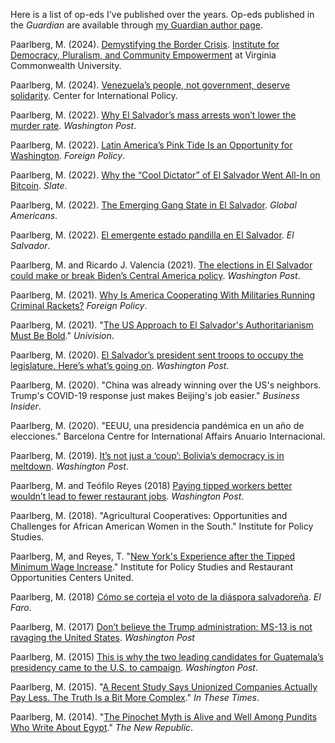 Here is a list of op-eds I've published over the years. Op-eds published in the <i>Guardian</i> are available through [my Guardian author page](https://www.theguardian.com/profile/michael-paarlberg).

Paarlberg, M. (2024). [Demystifying the Border Crisis](https://idpce.vcu.edu/news/newsroom/idpce-news/demystifying-the-border-crisis.html). [Institute for Democracy, Pluralism, and Community Empowerment](https://idpce.vcu.edu/) at Virginia Commonwealth University.

Paarlberg, M. (2024). [Venezuela’s people, not government, deserve solidarity](https://internationalpolicy.org/publications/venezuelas-people-not-government-deserve-solidarity/). Center for International Policy.

Paarlberg, M. (2022). [Why El Salvador’s mass arrests won’t lower the murder rate](https://www.washingtonpost.com/politics/2022/07/11/bukele-el-salvador-homicides-gangs-ms-13-barrio-18/). _Washington Post_.

Paarlberg, M. (2022). [Latin America’s Pink Tide Is an Opportunity for Washington](https://foreignpolicy.com/2022/11/10/latin-america-left-pink-tide-lula-bolsonaro-brazil-election-biden/). _Foreign Policy_.

Paarlberg, M. (2022). [Why the “Cool Dictator” of El Salvador Went All-In on Bitcoin](https://slate.com/technology/2022/05/el-salvador-bitcoin-crash-nayib-bukele.html). _Slate_.

Paarlberg, M. (2022). [The Emerging Gang State in El Salvador](https://globalamericans.org/the-emerging-gang-state-in-el-salvador/). *Global Americans*.

Paarlberg, M. (2022). [El emergente estado pandilla en El Salvador](https://www.elsalvador.com/opinion/editoriales/pandillas-nayib-bukele/929326/2022/). _El Salvador_.

Paarlberg, M. and Ricardo J. Valencia (2021). [The elections in El Salvador could make or break Biden’s Central America policy](https://www.washingtonpost.com/outlook/2021/02/25/el-salvador-elections-biden/). _Washington Post_.

Paarlberg, M. (2021). [Why Is America Cooperating With Militaries Running Criminal Rackets?](https://foreignpolicy.com/2021/08/03/us-mexico-latin-america-lopez-obrador-cienfuegos-cartels-corruption-crime-drugs-congress-migration-root-causes-leahy/) _Foreign Policy_.

Paarlberg, M. (2021). "[The US Approach to El Salvador's Authoritarianism Must Be Bold](https://www.univision.com/univision-news/opinion/opinion-the-us-approach-to-authoritarianism-in-el-salvador-must-be-bold)." *Univision*.

Paarlberg, M. (2020). [El Salvador’s president sent troops to occupy the legislature. Here’s what’s going on](https://www.washingtonpost.com/politics/2020/02/17/el-salvadors-president-sent-troops-occupy-legislature-heres-whats-going/). _Washington Post_.

Paarlberg, M. (2020). "China was already winning over the US's neighbors. Trump's COVID-19 response just makes Beijing's job easier." *Business Insider*.

Paarlberg, M. (2020). "EEUU, una presidencia pandémica en un año de elecciones." Barcelona Centre for International Affairs Anuario Internacional.

Paarlberg, M. (2019). [It’s not just a ‘coup’: Bolivia’s democracy is in meltdown](https://www.washingtonpost.com/outlook/2019/11/13/its-not-just-coup-bolivias-democracy-is-meltdown/). _Washington Post_.

Paarlberg, M. and Teófilo Reyes (2018) [Paying tipped workers better wouldn’t lead to fewer restaurant jobs](https://www.washingtonpost.com/news/posteverything/wp/2018/01/16/paying-tipped-workers-better-wouldnt-lead-to-fewer-restaurant-jobs/?utm_term=.d61e78aba799). _Washington Post_.

Paarlberg, M. (2018). "Agricultural Cooperatives: Opportunities and Challenges for African American Women in the South." Institute for Policy Studies.

Paarlberg, M, and Reyes, T. "[New York's Experience after the Tipped Minimum Wage Increase](https://inequality.org/wp-content/uploads/2018/11/New-York-tipped-minimum-policy-brief-Oct-2018.pdf)." Institute for Policy Studies and Restaurant Opportunities Centers United.

Paarlberg, M. (2018) [Cómo se corteja el voto de la diáspora salvadoreña](https://elfaro.net/es/201805/ef_academico/21940/Cómo-se-corteja-el-voto-de-la-diáspora-salvadoreña.htm). _El Faro_.

Paarlberg, M. (2017) [Don’t believe the Trump administration: MS-13 is not ravaging the United States](https://www.washingtonpost.com/news/posteverything/wp/2017/10/11/dont-believe-the-trump-administration-ms-13-is-not-ravaging-the-united-states/). _Washington Post_

Paarlberg, M. (2015) [This is why the two leading candidates for Guatemala’s presidency came to the U.S. to campaign](https://www.washingtonpost.com/news/monkey-cage/wp/2015/09/10/this-is-why-the-two-leading-candidates-for-guatemalas-presidency-came-to-the-u-s-to-campaign/). _Washington Post_.

Paarlberg, M. (2015). "[A Recent Study Says Unionized Companies Actually Pay Less. The Truth Is a Bit More Complex](https://inthesetimes.com/article/a-recent-study-says-unionized-companies-actually-pay-less-the-truth-is-a-b)." *In These Times*.

Paarlberg, M. (2014). "[The Pinochet Myth is Alive and Well Among Pundits Who Write About Egypt](https://newrepublic.com/article/116799/egypt-does-not-need-pinochet)." *The New Republic*.
